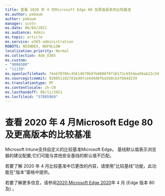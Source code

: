 ```yaml
---
title: 查看 2020 年 4 月Microsoft Edge 80 及更高版本的比较基准
ms.author: pebaum
author: pebaum
manager: scotv
ms.date: 06/04/2021
ms.audience: Admin
ms.topic: article
ms.service: o365-administration
ROBOTS: NOINDEX, NOFOLLOW
localization_priority: Normal
ms.collection: Adm_O365
ms.custom:
- "9006500"
- "11139"
ms.openlocfilehash: 74eb78786c45614679b97b0808f8f16171c6554ea94ab22c34f2c45766123662
ms.sourcegitcommit: 920051182781bd97ce4d4d6fbd268cb37b84d239
ms.translationtype: MT
ms.contentlocale: zh-CN
ms.lasthandoff: 08/11/2021
ms.locfileid: "57885969"
---
```

# <a name="view-the-april-2020-baseline-for-microsoft-edge-versions-80-and-later"></a>查看 2020 年 4 月Microsoft Edge 80 及更高版本的比较基准

Microsoft Intune支持自定义的比较基准Microsoft Edge。 基线默认值表示浏览器的建议配置;它们可能与其他安全基线的默认值不匹配。

若要了解 2020 年 4 月比较基准中已更改的内容，请使用"比较基线"功能，此功能在"版本"窗格中提供。

若要了解更多信息，请参阅[2020 Microsoft Edge 2020](https://docs.microsoft.com/mem/intune/protect/security-baseline-settings-edge?pivots=edge-april-2020)年 4 月 (Edge 版本 80 及) 。